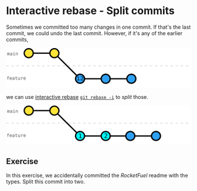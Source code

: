 # Interactive rebase - Split commits

Sometimes we committed too many changes in one commit. If that's the last commit, we could undo the last commit. However, if it's any of the earlier commits,

![](../resources/main-feature-before-split.svg)

we can use [interactive rebase](https://git-scm.com/docs/git-rebase#_interactive_mode) [`git rebase -i`](https://git-scm.com/docs/git-rebase#Documentation/git-rebase.txt--i) to _split_ those.

![](../resources/main-feature-splitted.svg)

## Exercise

In this exercise, we accidentally committed the _RocketFuel_ readme with the types. Split this commit into two.

